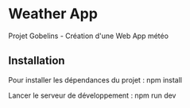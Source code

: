 # Weather App

Projet Gobelins - Création d'une Web App météo


## Installation

Pour installer les dépendances du projet : npm install

Lancer le serveur de développement : npm run dev

